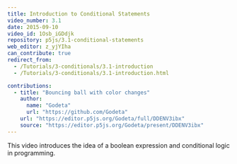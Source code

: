```yaml
---
title: Introduction to Conditional Statements
video_number: 3.1
date: 2015-09-10
video_id: 1Osb_iGDdjk
repository: p5js/3.1-conditional-statements
web_editor: z_yjYIha
can_contribute: true
redirect_from:
  - /Tutorials/3-conditionals/3.1-introduction
  - /Tutorials/3-conditionals/3.1-introduction.html

contributions:
  - title: "Bouncing ball with color changes"
    author:
      name: "Godeta"
      url: "https://github.com/Godeta"
    url: "https://editor.p5js.org/Godeta/full/DDENV3ibx"
    source: "https://editor.p5js.org/Godeta/present/DDENV3ibx"
---
```

This video introduces the idea of a boolean expression and conditional logic in programming.
